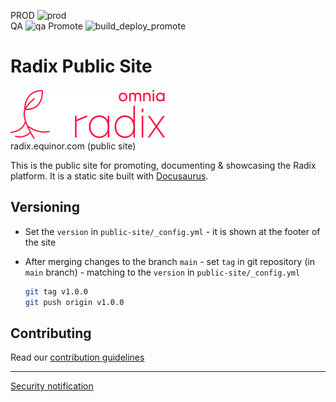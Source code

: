 PROD ![prod](https://api.radix.equinor.com/api/v1/applications/radix-public-site/environments/prod/buildstatus)  
QA   ![qa](https://api.radix.equinor.com/api/v1/applications/radix-public-site/environments/qa/buildstatus)
Promote ![build_deploy_promote](https://api.radix.equinor.com/api/v1/applications/radix-public-site/environments/prod/buildstatus?pipeline=promote) 

# Radix Public Site

[![Logo](logo/Banner%20energy%20red@2x.png)](https://radix.equinor.com)  
radix.equinor.com (public site)  

This is the public site for promoting, documenting & showcasing the Radix
platform. It is a static site built with [Docusaurus](https://docusaurus.io/).

## Versioning

* Set the `version` in `public-site/_config.yml` - it is shown at the footer of the site
* After merging changes to the branch `main` - set `tag` in git repository (in `main` branch) - matching to the `version` in `public-site/_config.yml`

    ```sh
    git tag v1.0.0
    git push origin v1.0.0
    ```


## Contributing

Read our [contribution guidelines](./CONTRIBUTING.md)

-----------------

[Security notification](./SECURITY.md)
